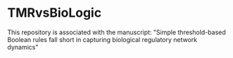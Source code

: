 # TMRvsBioLogic
This repository is associated with the manuscript: "Simple threshold-based Boolean rules fall short in capturing biological regulatory network dynamics"
